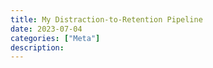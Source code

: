 ```yaml
---
title: My Distraction-to-Retention Pipeline
date: 2023-07-04
categories: ["Meta"]
description:
---
```


